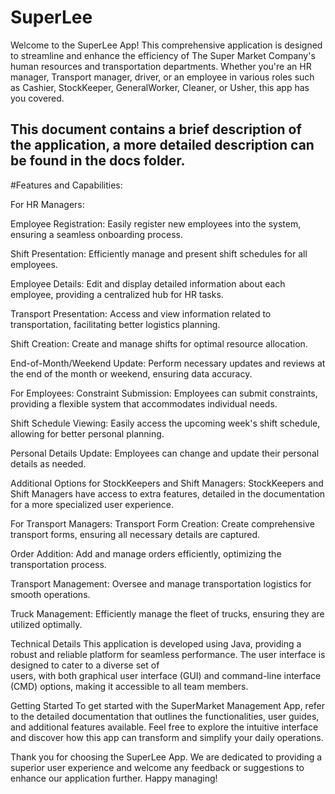 # SuperLee
Welcome to the SuperLee App! This comprehensive application is designed to streamline and enhance the efficiency of The Super Market Company's human resources and transportation departments. Whether you're an HR manager, Transport manager, driver, or an employee in various roles such as Cashier, StockKeeper, GeneralWorker, Cleaner, or Usher, this app has you covered.
## This document contains a brief description of the application, a more detailed description can be found in the docs folder.

#Features and Capabilities:

For HR Managers:

  Employee Registration:
  Easily register new employees into the system, ensuring a seamless onboarding process.

  Shift Presentation:
  Efficiently manage and present shift schedules for all employees.
  
  Employee Details:
  Edit and display detailed information about each employee, providing a centralized hub for HR tasks.
  
  Transport Presentation:
  Access and view information related to transportation, facilitating better logistics planning.
  
  Shift Creation:
  Create and manage shifts for optimal resource allocation.
  
  End-of-Month/Weekend Update:
  Perform necessary updates and reviews at the end of the month or weekend, ensuring data accuracy.

For Employees:
  Constraint Submission:
  Employees can submit constraints, providing a flexible system that accommodates individual needs.
  
  Shift Schedule Viewing:
  Easily access the upcoming week's shift schedule, allowing for better personal planning.
  
  Personal Details Update:
  Employees can change and update their personal details as needed.
  
  Additional Options for StockKeepers and Shift Managers:
  StockKeepers and Shift Managers have access to extra features, detailed in the documentation for a more specialized user experience.

For Transport Managers:
  Transport Form Creation:
  Create comprehensive transport forms, ensuring all necessary details are captured.
  
  Order Addition:
  Add and manage orders efficiently, optimizing the transportation process.
  
  Transport Management:
  Oversee and manage transportation logistics for smooth operations.
  
  Truck Management:
  Efficiently manage the fleet of trucks, ensuring they are utilized optimally.

Technical Details
  This application is developed using Java, providing a robust and reliable platform for seamless performance. The user interface is designed to cater to a diverse set of   
  users, with both graphical user interface (GUI) and command-line interface (CMD) options, making it accessible to all team members.

Getting Started
  To get started with the SuperMarket Management App, refer to the detailed documentation that outlines the functionalities, user guides, and additional features available. 
  Feel free to explore the intuitive interface and discover how this app can transform and simplify your daily operations.

Thank you for choosing the SuperLee App. We are dedicated to providing a superior user experience and welcome any feedback or suggestions to enhance our application further. Happy managing!



